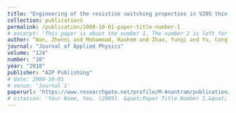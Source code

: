 ```yaml
---
title: "Engineering of the resistive switching properties in V2O5 thin film by atomic structural transition: Experiment and theory"
collection: publications
permalink: /publication/2009-10-01-paper-title-number-1
# excerpt: 'This paper is about the number 1. The number 2 is left for future work.'
author: “Wan, Zhenni and Mohammad, Hashem and Zhao, Yunqi and Yu, Cong and Darling, Robert B and Anantram, MP”
journal: "Journal of Applied Physics"
volume: "124"
number: "10"
year: "2018"
publisher: "AIP Publishing"
# date: 2009-10-01
# venue: 'Journal 1'
paperurl: 'https://www.researchgate.net/profile/M-Anantram/publication/327567136_Engineering_of_the_resistive_switching_properties_in_V_2_O_5_thin_film_by_atomic_structural_transition_Experiment_and_theory/links/5c799d8392851c69504c20db/Engineering-of-the-resistive-switching-properties-in-V-2-O-5-thin-film-by-atomic-structural-transition-Experiment-and-theory.pdf'
# citation: 'Your Name, You. (2009). &quot;Paper Title Number 1.&quot; <i>Journal 1</i>. 1(1).'
---
```

<!-- This paper is about the number 1. The number 2 is left for future work. -->

<!-- [Download paper here](http://academicpages.github.io/files/paper1.pdf) -->

<!-- Recommended citation: Your Name, You. (2009). "Paper Title Number 1." <i>Journal 1</i>. 1(1). -->